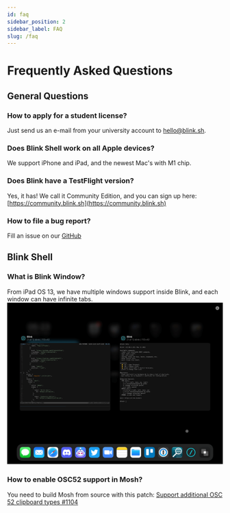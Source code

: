 ```yaml
---
id: faq
sidebar_position: 2
sidebar_label: FAQ
slug: /faq
---
```


# Frequently Asked Questions

## General Questions

### How to apply for a student license?
Just send us an e-mail from your university account to [hello@blink.sh](mailto:hello@blink.sh).

### Does Blink Shell work on all Apple devices?
We support iPhone and iPad, and the newest Mac's with M1 chip.

### Does Blink have a TestFlight version?
Yes, it has! We call it Community Edition, and you can sign up here: [https://community.blink.sh](https://community.blink.sh)

### How to file a bug report?
Fill an issue on our [GitHub](https://github.com/blinksh/blink/issues)

## Blink Shell

### What is Blink Window? 
From iPad OS 13, we have multiple windows support inside Blink, and each window can have infinite tabs. 
![Blink Shell Windows](faq/windows.png)

### How to enable OSC52 support in Mosh?
You need to build Mosh from source with this patch: [Support additional OSC 52 clipboard types #1104](https://github.com/mobile-shell/mosh/pull/1104#issuecomment-710754740)

<div id="fyfk-widget"></div>
